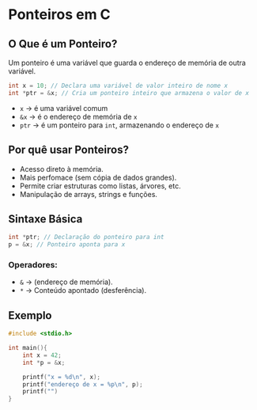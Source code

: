 # Ponteiros em C

## O Que é um Ponteiro?

Um ponteiro é uma variável que guarda o endereço de memória de outra variável.

```c
int x = 10; // Declara uma variável de valor inteiro de nome x
int *ptr = &x; // Cria um ponteiro inteiro que armazena o valor de x
```

- `x` &rarr; é uma variável comum
- `&x` &rarr; é o endereço de memória de `x`
- `ptr` &rarr; é um ponteiro para `int`, armazenando o endereço de `x`

## Por quê usar Ponteiros?

- Acesso direto à memória.
- Mais perfomace (sem cópia de dados grandes).
- Permite criar estruturas como listas, árvores, etc.
- Manipulação de arrays, strings e funções.

## Sintaxe Básica 

```c
int *ptr; // Declaração do ponteiro para int
p = &x; // Ponteiro aponta para x
```

### Operadores:

- `&` &rarr; (endereço de memória).
- `*` &rarr; Conteúdo apontado (desferência).

## Exemplo

```c
#include <stdio.h>

int main(){
    int x = 42;
    int *p = &x;

    printf("x = %d\n", x);
    printf("endereço de x = %p\n", p);
    printf("")
}
```
